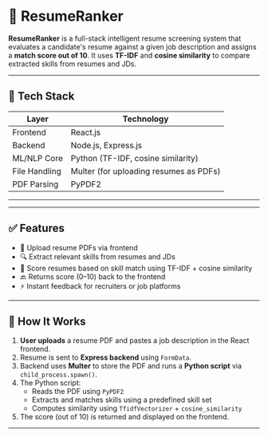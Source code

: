 # 🚀 ResumeRanker

**ResumeRanker** is a full-stack intelligent resume screening system that evaluates a candidate's resume against a given job description and assigns a **match score out of 10**. It uses **TF-IDF** and **cosine similarity** to compare extracted skills from resumes and JDs.

---

## 🔧 Tech Stack

| Layer       | Technology               |
|-------------|--------------------------|
| Frontend    | React.js                 |
| Backend     | Node.js, Express.js      |
| ML/NLP Core | Python (TF-IDF, cosine similarity) |
| File Handling | Multer (for uploading resumes as PDFs) |
| PDF Parsing | PyPDF2                   |

---


---

## ✅ Features

- 📄 Upload resume PDFs via frontend
- 🔍 Extract relevant skills from resumes and JDs
- 🧠 Score resumes based on skill match using TF-IDF + cosine similarity
- 🔙 Returns score (0–10) back to the frontend
- ⚡ Instant feedback for recruiters or job platforms

---

## 🧠 How It Works

1. **User uploads** a resume PDF and pastes a job description in the React frontend.
2. Resume is sent to **Express backend** using `FormData`.
3. Backend uses **Multer** to store the PDF and runs a **Python script** via `child_process.spawn()`.
4. The Python script:
   - Reads the PDF using `PyPDF2`
   - Extracts and matches skills using a predefined skill set
   - Computes similarity using `TfidfVectorizer` + `cosine_similarity`
5. The score (out of 10) is returned and displayed on the frontend.

---

